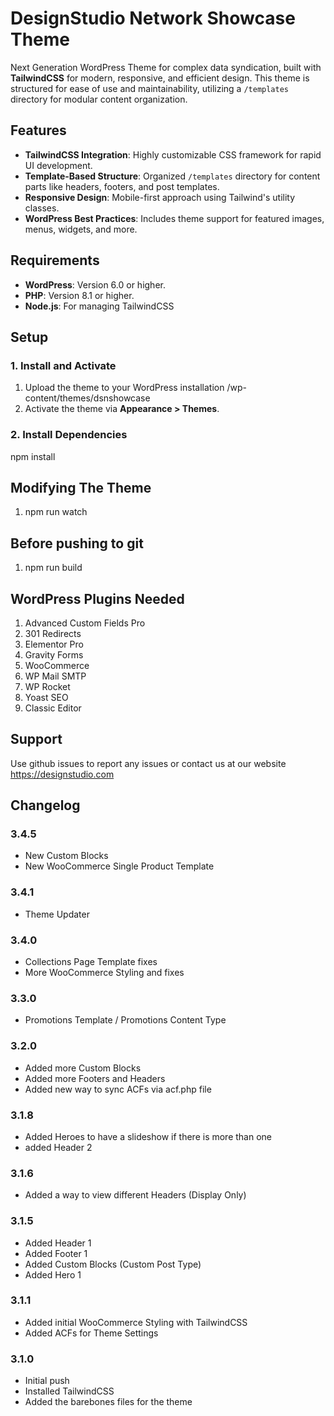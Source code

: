 # DesignStudio Network Showcase Theme

Next Generation WordPress Theme for complex data syndication, built with **TailwindCSS** for modern, responsive, and efficient design. This theme is structured for ease of use and maintainability, utilizing a `/templates` directory for modular content organization.


## Features

- **TailwindCSS Integration**: Highly customizable CSS framework for rapid UI development.
- **Template-Based Structure**: Organized `/templates` directory for content parts like headers, footers, and post templates.
- **Responsive Design**: Mobile-first approach using Tailwind's utility classes.
- **WordPress Best Practices**: Includes theme support for featured images, menus, widgets, and more.


## Requirements

- **WordPress**: Version 6.0 or higher.
- **PHP**: Version 8.1 or higher.
- **Node.js**: For managing TailwindCSS



## Setup

### 1. Install and Activate
1. Upload the theme to your WordPress installation /wp-content/themes/dsnshowcase
2. Activate the theme via **Appearance > Themes**.

### 2. Install Dependencies
npm install

## Modifying The Theme
1. npm run watch

## Before pushing to git
1. npm run build


## WordPress Plugins Needed

1. Advanced Custom Fields Pro
2. 301 Redirects
3. Elementor Pro
4. Gravity Forms
5. WooCommerce
6. WP Mail SMTP
7. WP Rocket
8. Yoast SEO
9. Classic Editor

## Support

Use github issues to report any issues or contact us at our website https://designstudio.com

## Changelog

### 3.4.5
- New Custom Blocks
- New WooCommerce Single Product Template


### 3.4.1
- Theme Updater

### 3.4.0
- Collections Page Template fixes
- More WooCommerce Styling and fixes

### 3.3.0
- Promotions Template / Promotions Content Type

### 3.2.0
- Added more Custom Blocks
- Added more Footers and Headers
- Added new way to sync ACFs via acf.php file

### 3.1.8
- Added Heroes to have a slideshow if there is more than one
- added Header 2

### 3.1.6
- Added a way to view different Headers (Display Only)

### 3.1.5
- Added Header 1
- Added Footer 1
- Added Custom Blocks (Custom Post Type)
- Added Hero 1

### 3.1.1
- Added initial WooCommerce Styling with TailwindCSS
- Added ACFs for Theme Settings

### 3.1.0
- Initial push 
- Installed TailwindCSS
- Added the barebones files for the theme